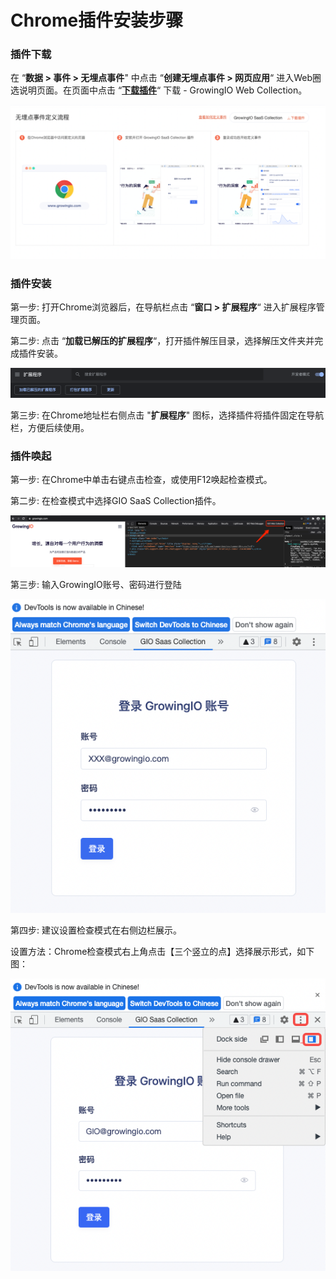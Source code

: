 # Chrome插件安装步骤

### 插件下载[​](https://docs.growingio.com/op-help/docs/2.5/product-manual/data-management/auto-track/web/auto-track-web-chrome-plugin#%E6%8F%92%E4%BB%B6%E4%B8%8B%E8%BD%BD)

在 “**数据 > 事件 > 无埋点事件**" 中点击 “**创建无埋点事件 > 网页应用**“ 进入Web圈选说明页面。在页面中点击 “[**下载插件**](https://assets.giocdn.com/circle/collector/gio-saas-collection.zip)“ 下载 - GrowingIO Web Collection。

![](<../../../../../.gitbook/assets/截屏2022-03-10 19.24.49.png>)

### **插件安装**[​](https://docs.growingio.com/op-help/docs/2.5/product-manual/data-management/auto-track/web/auto-track-web-chrome-plugin#%E6%8F%92%E4%BB%B6%E5%AE%89%E8%A3%85)

第一步: 打开Chrome浏览器后，在导航栏点击 “**窗口 > 扩展程序**“ 进入扩展程序管理页面。

第二步: 点击 “**加载已解压的扩展程序**“，打开插件解压目录，选择解压文件夹并完成插件安装。

![](../../../../../.gitbook/assets/1.png)

第三步: 在Chrome地址栏右侧点击 "**扩展程序**" 图标，选择插件将插件固定在导航栏，方便后续使用。



### 插件唤起 <a href="#cha-jian-huan-qi" id="cha-jian-huan-qi"></a>

第一步: 在Chrome中单击右键点击检查，或使用F12唤起检查模式。

第二步: 在检查模式中选择GIO SaaS Collection插件。

![](../../../../../.gitbook/assets/2.png)

第三步: 输入GrowingIO账号、密码进行登陆

![](<../../../../../.gitbook/assets/截屏2022-03-10 10.20.15.png>)

第四步: 建议设置检查模式在右侧边栏展示。

设置方法：Chrome检查模式右上角点击【三个竖立的点】选择展示形式，如下图：

![](<../../../../../.gitbook/assets/3 (1).png>)
